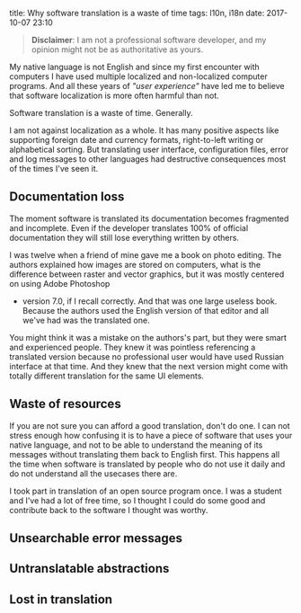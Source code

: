 title: Why software translation is a waste of time
tags: l10n, i18n
date: 2017-10-07 23:10

> **Disclaimer**: I am not a professional software developer, and my opinion
> might not be as authoritative as yours.

My native language is not English and since my first encounter with computers I
have used multiple localized and non-localized computer programs. And all these
years of *"user experience"* have led me to believe that software localization
is more often harmful than not.

Software translation is a waste of time. Generally.

I am not against localization as a whole. It has many positive aspects like
supporting foreign date and currency formats, right-to-left writing or
alphabetical sorting. But translating user interface, configuration files,
error and log messages to other languages had destructive consequences most of
the times I've seen it.

## Documentation loss

The moment software is translated its documentation becomes fragmented and
incomplete. Even if the developer translates 100% of official documentation
they will still lose everything written by others.

I was twelve when a friend of mine gave me a book on photo editing. The authors
explained how images are stored on computers, what is the difference between
raster and vector graphics, but it was mostly centered on using Adobe Photoshop
- version 7.0, if I recall correctly. And that was one large useless book.
Because the authors used the English version of that editor and all we've had
was the translated one.

You might think it was a mistake on the authors's part, but they were smart and
experienced people. They knew it was pointless referencing a translated version
because no professional user would have used Russian interface at that time.
And they knew that the next version might come with totally different
translation for the same UI elements.

## Waste of resources

If you are not sure you can afford a good translation, don't do one. I can not
stress enough how confusing it is to have a piece of software that uses your
native language, and not to be able to understand the meaning of its messages
without translating them back to English first. This happens all the time when
software is translated by people who do not use it daily and do not understand
all the usecases there are.

I took part in translation of an open source program once. I was a student and
I've had a lot of free time, so I thought I could do some good and contribute
back to the software I thought was worthy.

## Unsearchable error messages
## Untranslatable abstractions
## Lost in translation
